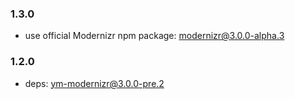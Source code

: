 ### 1.3.0
* use official Modernizr npm package: modernizr@3.0.0-alpha.3

### 1.2.0
* deps: ym-modernizr@3.0.0-pre.2
